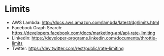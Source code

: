 # Limits

* AWS Lambda: http://docs.aws.amazon.com/lambda/latest/dg/limits.html
* Facebook Graph Search: https://developers.facebook.com/docs/marketing-api/api-rate-limiting
* LinkedIn: https://developer-programs.linkedin.com/documents/throttle-limits
* Twitter: https://dev.twitter.com/rest/public/rate-limiting
